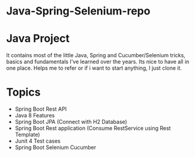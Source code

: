 # Java-Spring-Selenium-repo

# Java Project


It contains most of the little Java, Spring and Cucumber/Selenium  tricks, basics and fundamentals I've learned over the
years.  Its nice to have all in one place. Helps me to refer or if i want to start anything, I just clone it.


# Topics

  * Spring Boot Rest API
  * Java 8 Features 
  * Spring Boot JPA (Connect with H2 Database)
  * Spring Boot Rest application (Consume RestService using Rest Template)
  * Junit 4 Test cases
  * Spring Boot Selenium Cucumber




